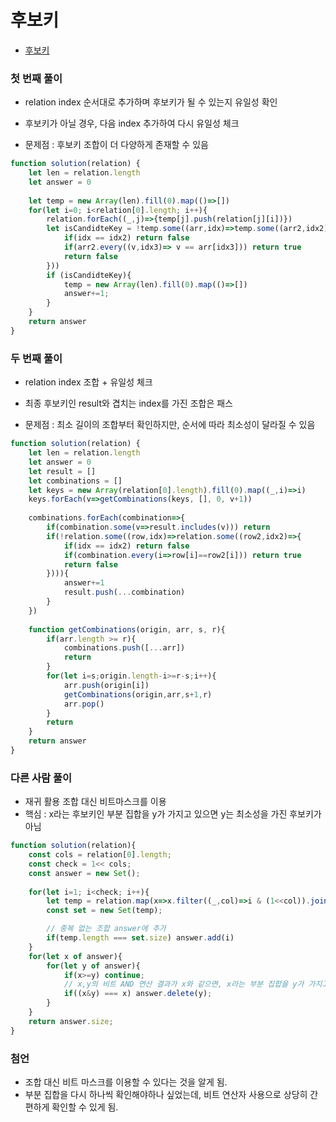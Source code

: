 
# 후보키
  - [후보키]()




### 첫 번째 풀이
  - relation index 순서대로 추가하며 후보키가 될 수 있는지 유일성 확인
  - 후보키가 아닐 경우, 다음 index 추가하여 다시 유일성 체크
  
  - 문제점 : 후보키 조합이 더 다양하게 존재할 수 있음

```javascript
function solution(relation) {
    let len = relation.length
    let answer = 0
    
    let temp = new Array(len).fill(0).map(()=>[])
    for(let i=0; i<relation[0].length; i++){
        relation.forEach((_,j)=>{temp[j].push(relation[j][i])})
        let isCandidteKey = !temp.some((arr,idx)=>temp.some((arr2,idx2)=>{
            if(idx == idx2) return false
            if(arr2.every((v,idx3)=> v == arr[idx3])) return true
            return false
        }))
        if (isCandidteKey){   
            temp = new Array(len).fill(0).map(()=>[])
            answer+=1;
        }
    }
    return answer
}
```

### 두 번째 풀이
  - relation index 조합 + 유일성 체크
  - 최종 후보키인 result와 겹치는 index를 가진 조합은 패스
  
  - 문제점 : 최소 길이의 조합부터 확인하지만, 순서에 따라 최소성이 달라질 수 있음

```javascript
function solution(relation) {
    let len = relation.length
    let answer = 0
    let result = []
    let combinations = []
    let keys = new Array(relation[0].length).fill(0).map((_,i)=>i)
    keys.forEach(v=>getCombinations(keys, [], 0, v+1))
    
    combinations.forEach(combination=>{
        if(combination.some(v=>result.includes(v))) return
        if(!relation.some((row,idx)=>relation.some((row2,idx2)=>{
            if(idx == idx2) return false
            if(combination.every(i=>row[i]==row2[i])) return true
            return false
        }))){
            answer+=1
            result.push(...combination)
        }
    })
    
    function getCombinations(origin, arr, s, r){
        if(arr.length >= r){
            combinations.push([...arr])
            return
        }
        for(let i=s;origin.length-i>=r-s;i++){
            arr.push(origin[i])
            getCombinations(origin,arr,s+1,r)
            arr.pop()
        }
        return
    }
    return answer
}
```


### 다른 사람 풀이
  - 재귀 활용 조합 대신 비트마스크를 이용
  - 핵심 : x라는 후보키인 부분 집합을 y가 가지고 있으면 y는 최소성을 가진 후보키가 아님

```javascript
function solution(relation){
    const cols = relation[0].length;
    const check = 1<< cols;
    const answer = new Set();
    
    for(let i=1; i<check; i++){
        let temp = relation.map(x=>x.filter((_,col)=>i & (1<<col)).join(""));
        const set = new Set(temp);

        // 중복 없는 조합 answer에 추가
        if(temp.length === set.size) answer.add(i)
    }
    for(let x of answer){
        for(let y of answer){
            if(x>=y) continue;
            // x,y의 비트 AND 연산 결과가 x와 같으면, x라는 부분 집합을 y가 가지고 있다는 의미
            if((x&y) === x) answer.delete(y);
        }
    }
    return answer.size;
}
```


### 첨언
  - 조합 대신 비트 마스크를 이용할 수 있다는 것을 알게 됨.
  - 부분 집합을 다시 하나씩 확인해야하나 싶었는데, 비트 연산자 사용으로 상당히 간편하게 확인할 수 있게 됨.



